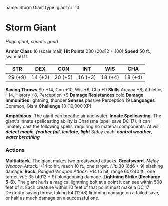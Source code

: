name: Storm Giant
type: giant
cr: 13

# Storm Giant
_Huge giant, chaotic good_

**Armor Class** 16 (scale mail)
**Hit Points** 230 (20d12 + 100)
**Speed** 50 ft., swim 50 ft.

| STR     | DEX     | CON     | INT     | WIS     | CHA     |
|---------|---------|---------|---------|---------|---------|
| 29 (+9) | 14 (+2) | 20 (+5) | 16 (+3) | 18 (+4) | 18 (+4) |

**Saving Throws** Str +14, Con +10, Wis +9, Cha +9
**Skills** Arcana +8, Athletics +14, History +8, Perception +9
**Damage Resistances** cold
**Damage Immunities** lightning, thunder
**Senses** passive Perception 19
**Languages** Common, Giant
**Challenge** 13 (10,000 XP)

**Amphibious.** The giant can breathe air and water.
**Innate Spellcasting.** The giant's innate spellcasting ability is Charisma (spell save DC 17). It can innately cast the following spells, requiring no material components:
At will: **_detect magic_**, **_feather fall_**, **_levitate_**, **_light_**
3/day each: **_control weather_**, **_water breathing_**

### Actions
**Multiattack.** The giant makes two greatsword attacks.
**Greatsword.** _Melee Weapon Attack:_ +14 to hit, reach 10 ft., one target. _Hit:_ 30 (6d6 + 9) slashing damage.
**Rock.** _Ranged Weapon Attack:_ +14 to hit, range 60/240 ft., one target. _Hit:_ 35 (4d12 + 9) bludgeoning damage.
**Lightning Strike (Recharge 5–6).** The giant hurls a magical lightning bolt at a point it can see within 500 feet of it. Each creature within 10 feet of that point must make a DC 17 Dexterity saving throw, taking 54 (12d8) lightning damage on a failed save, or half as much damage on a successful one.
